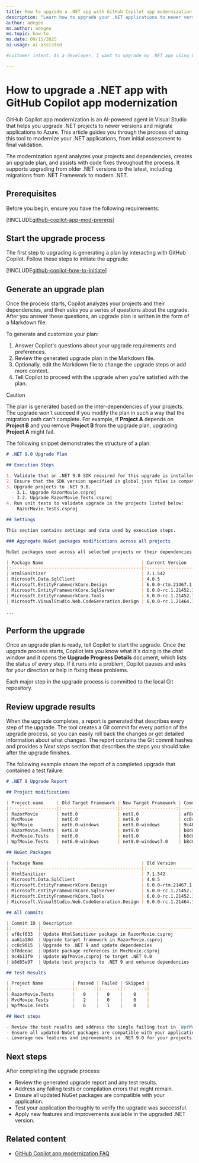 ```yaml
---
title: How to upgrade a .NET app with GitHub Copilot app modernization
description: "Learn how to upgrade your .NET applications to newer versions using GitHub Copilot app modernization in Visual Studio. This step-by-step guide covers planning, execution, and validation."
author: adegeo
ms.author: adegeo
ms.topic: how-to
ms.date: 09/15/2025
ai-usage: ai-assisted

#customer intent: As a developer, I want to upgrade my .NET app using GitHub Copilot app modernization so that I can modernize my codebase efficiently with AI assistance.

---
```


# How to upgrade a .NET app with GitHub Copilot app modernization

GitHub Copilot app modernization is an AI-powered agent in Visual Studio that helps you upgrade .NET projects to newer versions and migrate applications to Azure. This article guides you through the process of using this tool to modernize your .NET applications, from initial assessment to final validation.

The modernization agent analyzes your projects and dependencies, creates an upgrade plan, and assists with code fixes throughout the process. It supports upgrading from older .NET versions to the latest, including migrations from .NET Framework to modern .NET.

## Prerequisites

Before you begin, ensure you have the following requirements:

[!INCLUDE[github-copilot-app-mod-prereqs](../../includes/github-copilot-app-mod-prereqs.md)]

## Start the upgrade process

The first step to upgrading is generating a plan by interacting with GitHub Copilot. Follow these steps to initiate the upgrade:

[!INCLUDE[github-copilot-how-to-initiate](./includes/github-copilot-how-to-initiate.md)]

## Generate an upgrade plan

Once the process starts, Copilot analyzes your projects and their dependencies, and then asks you a series of questions about the upgrade. After you answer these questions, an upgrade plan is written in the form of a Markdown file.

To generate and customize your plan:

1. Answer Copilot's questions about your upgrade requirements and preferences.
1. Review the generated upgrade plan in the Markdown file.
1. Optionally, edit the Markdown file to change the upgrade steps or add more context.
1. Tell Copilot to proceed with the upgrade when you're satisfied with the plan.

> [!CAUTION]
> The plan is generated based on the inter-dependencies of your projects. The upgrade won't succeed if you modify the plan in such a way that the migration path can't complete. For example, if **Project A** depends on **Project B** and you remove **Project B** from the upgrade plan, upgrading **Project A** might fail.

The following snippet demonstrates the structure of a plan:

```md
# .NET 9.0 Upgrade Plan

## Execution Steps

1. Validate that an .NET 9.0 SDK required for this upgrade is installed on the machine and if not, help to get it installed.
2. Ensure that the SDK version specified in global.json files is compatible with the .NET 9.0 upgrade.
3. Upgrade projects to .NET 9.0.
  - 3.1. Upgrade RazorMovie.csproj
  - 3.2. Upgrade RazorMovie.Tests.csproj
4. Run unit tests to validate upgrade in the projects listed below:
  - RazorMovie.Tests.csproj

## Settings

This section contains settings and data used by execution steps.

### Aggregate NuGet packages modifications across all projects

NuGet packages used across all selected projects or their dependencies that need version update in projects that reference them.

| Package Name                                     | Current Version     | New Version | Description              |
|:-------------------------------------------------|:-------------------:|:-----------:|:-------------------------|
| HtmlSanitizer                                    | 7.1.542             | 9.0.884     | Security vulnerability   |
| Microsoft.Data.SqlClient                         | 4.0.5               | 6.0.2       | Deprecated               |
| Microsoft.EntityFrameworkCore.Design             | 6.0.0-rtm.21467.1   | 9.0.5       | Recommended for .NET 9.0 |
| Microsoft.EntityFrameworkCore.SqlServer          | 6.0.0-rc.1.21452.10 | 9.0.5       | Recommended for .NET 9.0 |
| Microsoft.EntityFrameworkCore.Tools              | 6.0.0-rc.1.21452.10 | 9.0.5       | Recommended for .NET 9.0 |
| Microsoft.VisualStudio.Web.CodeGeneration.Design | 6.0.0-rc.1.21464.1  | 9.0.0       | Recommended for .NET 9.0 |

...
```

## Perform the upgrade

Once an upgrade plan is ready, tell Copilot to start the upgrade. Once the upgrade process starts, Copilot lets you know what it's doing in the chat window and it opens the **Upgrade Progress Details** document, which lists the status of every step. If it runs into a problem, Copilot pauses and asks for your direction or help in fixing these problems.

Each major step in the upgrade process is committed to the local Git repository.

## Review upgrade results

When the upgrade completes, a report is generated that describes every step of the upgrade. The tool creates a Git commit for every portion of the upgrade process, so you can easily roll back the changes or get detailed information about what changed. The report contains the Git commit hashes and provides a _Next steps_ section that describes the steps you should take after the upgrade finishes.

The following example shows the report of a completed upgrade that contained a test failure:

```md
# .NET 9 Upgrade Report

## Project modifications

| Project name     | Old Target Framework | New Target Framework | Commits            |
|:-----------------|:--------------------:|:--------------------:|--------------------|
| RazorMovie       | net6.0               | net9.0               | af8cf633, aa61a18d |
| MvcMovie         | net6.0               | net9.0               | cc8c9015           |
| WpfMovie         | net6.0-windows       | net9.0-windows       | 9c4b13f9           |
| RazorMovie.Tests | net6.0               | net9.0               | b8d85e97           |
| MvcMovie.Tests   | net6.0               | net9.0               | b8d85e97           |
| WpfMovie.Tests   | net6.0-windows       | net9.0-windows7.0    | b8d85e97           |

## NuGet Packages

| Package Name                                     | Old Version         | New Version | Commit Id |
|:-------------------------------------------------|:-------------------:|:-----------:|-----------|
| HtmlSanitizer                                    | 7.1.542             | 9.0.884     | af8cf633  |
| Microsoft.Data.SqlClient                         | 4.0.5               | 6.0.2       | bf8deeac  |
| Microsoft.EntityFrameworkCore.Design             | 6.0.0-rtm.21467.1   | 9.0.5       | bf8deeac  |
| Microsoft.EntityFrameworkCore.SqlServer          | 6.0.0-rc.1.21452.10 | 9.0.5       | bf8deeac  |
| Microsoft.EntityFrameworkCore.Tools              | 6.0.0-rc.1.21452.10 | 9.0.5       | bf8deeac  |
| Microsoft.VisualStudio.Web.CodeGeneration.Design | 6.0.0-rc.1.21464.1  | 9.0.0       | bf8deeac  |

## All commits

| Commit ID | Description                                             |
|:----------|:--------------------------------------------------------|
| af8cf633  | Update HtmlSanitizer package in RazorMovie.csproj       |
| aa61a18d  | Upgrade target framework in RazorMovie.csproj           |
| cc8c9015  | Upgrade to .NET 9 and update dependencies               |
| bf8deeac  | Update package references in MvcMovie.csproj            |
| 9c4b13f9  | Update WpfMovie.csproj to target .NET 9.0               |
| b8d85e97  | Update test projects to .NET 9 and enhance dependencies |

## Test Results

| Project Name           | Passed | Failed | Skipped |
|:-----------------------|:------:|:------:|:-------:|
| RazorMovie.Tests       |   0    |   0    |    0    |
| MvcMovie.Tests         |   2    |   0    |    0    |
| WpfMovie.Tests         |   6    |   1    |    0    |

## Next steps

- Review the test results and address the single failing test in `WpfMovie.Tests`.
- Ensure all updated NuGet packages are compatible with your application.
- Leverage new features and improvements in .NET 9.0 for your projects.
```

## Next steps

After completing the upgrade process:

- Review the generated upgrade report and any test results.
- Address any failing tests or compilation errors that might remain.
- Ensure all updated NuGet packages are compatible with your application.
- Test your application thoroughly to verify the upgrade was successful.
- Apply new features and improvements available in the upgraded .NET version.

## Related content

- [GitHub Copilot app modernization FAQ](faq.yml)
